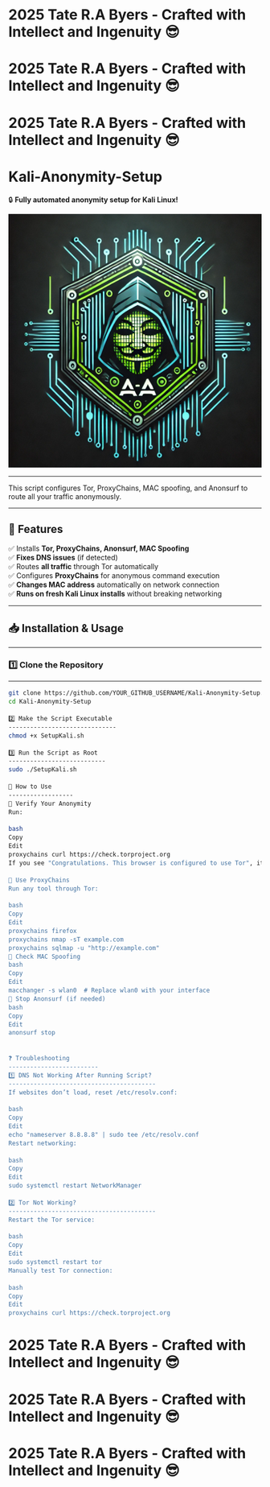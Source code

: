 # 2025 Tate R.A Byers - Crafted with Intellect and Ingenuity 😎

# 2025 Tate R.A Byers - Crafted with Intellect and Ingenuity 😎

# 2025 Tate R.A Byers - Crafted with Intellect and Ingenuity 😎

# Kali-Anonymity-Setup

🔒 **Fully automated anonymity setup for Kali Linux!**

![Kali Anonymity Setup](Photo.png)

---

This script configures Tor, ProxyChains, MAC spoofing, and Anonsurf to route all your traffic anonymously.

---

## 🚀 Features

✅ Installs **Tor, ProxyChains, Anonsurf, MAC Spoofing**  
✅ **Fixes DNS issues** (if detected)  
✅ Routes **all traffic** through Tor automatically  
✅ Configures **ProxyChains** for anonymous command execution  
✅ **Changes MAC address** automatically on network connection  
✅ **Runs on fresh Kali Linux installs** without breaking networking

---

## 📥 Installation & Usage

---

### **1️⃣ Clone the Repository**

---

```bash
git clone https://github.com/YOUR_GITHUB_USERNAME/Kali-Anonymity-Setup.git
cd Kali-Anonymity-Setup

2️⃣ Make the Script Executable
------------------------------
chmod +x SetupKali.sh

3️⃣ Run the Script as Root
---------------------------
sudo ./SetupKali.sh

📌 How to Use
------------------
🔹 Verify Your Anonymity
Run:

bash
Copy
Edit
proxychains curl https://check.torproject.org
If you see "Congratulations. This browser is configured to use Tor", it's working!

🔹 Use ProxyChains
Run any tool through Tor:

bash
Copy
Edit
proxychains firefox
proxychains nmap -sT example.com
proxychains sqlmap -u "http://example.com"
🔹 Check MAC Spoofing
bash
Copy
Edit
macchanger -s wlan0  # Replace wlan0 with your interface
🔹 Stop Anonsurf (if needed)
bash
Copy
Edit
anonsurf stop


❓ Troubleshooting
-------------------------
1️⃣ DNS Not Working After Running Script?
-----------------------------------------
If websites don’t load, reset /etc/resolv.conf:

bash
Copy
Edit
echo "nameserver 8.8.8.8" | sudo tee /etc/resolv.conf
Restart networking:

bash
Copy
Edit
sudo systemctl restart NetworkManager

2️⃣ Tor Not Working?
-----------------------------------------
Restart the Tor service:

bash
Copy
Edit
sudo systemctl restart tor
Manually test Tor connection:

bash
Copy
Edit
proxychains curl https://check.torproject.org
```

# 2025 Tate R.A Byers - Crafted with Intellect and Ingenuity 😎

# 2025 Tate R.A Byers - Crafted with Intellect and Ingenuity 😎

# 2025 Tate R.A Byers - Crafted with Intellect and Ingenuity 😎
